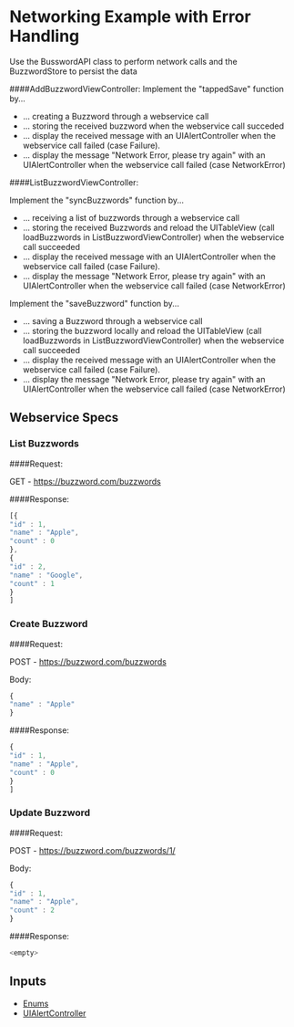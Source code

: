 # Networking Example with Error Handling

Use the BusswordAPI class to perform network calls and the BuzzwordStore to persist the data

####AddBuzzwordViewController: 
Implement the "tappedSave" function by...

* ... creating a Buzzword through a webservice call
* ... storing the received buzzword when the webservice call succeded
* ... display the received message with an UIAlertController when the webservice call failed (case Failure).
* ... display the message "Network Error, please try again" with an UIAlertController when the webservice call failed (case NetworkError)

####ListBuzzwordViewController:

Implement the "syncBuzzwords" function by...

* ... receiving a list of buzzwords through a webservice call
* ... storing the received Buzzwords and reload the UITableView (call loadBuzzwords in ListBuzzwordViewController) when the webservice call succeeded
* ... display the received message with an UIAlertController when the webservice call failed (case Failure).
* ... display the message "Network Error, please try again" with an UIAlertController when the webservice call failed (case NetworkError)

Implement the "saveBuzzword" function by...

* ... saving a Buzzword through a webservice call 
* ... storing the buzzword locally and reload the UITableView (call loadBuzzwords in ListBuzzwordViewController) when the webservice call succeeded
* ... display the received message with an UIAlertController when the webservice call failed (case Failure).
* ... display the message "Network Error, please try again" with an UIAlertController when the webservice call failed (case NetworkError)

## Webservice Specs

### List Buzzwords

####Request:

GET - https://buzzword.com/buzzwords


####Response:

```javascript
[{
"id" : 1,
"name" : "Apple",
"count" : 0
},
{
"id" : 2,
"name" : "Google",
"count" : 1
}
]
```

### Create Buzzword

####Request:

POST - https://buzzword.com/buzzwords

Body:

```javascript
{
"name" : "Apple"
}
```


####Response:

```javascript
{
"id" : 1,
"name" : "Apple",
"count" : 0
}
]
```

### Update Buzzword

####Request:

POST - https://buzzword.com/buzzwords/1/

Body:

```javascript
{
"id" : 1,
"name" : "Apple",
"count" : 2
}
```


####Response:

```javascript
<empty>
```

## Inputs
- [Enums](https://developer.apple.com/library/ios/documentation/Swift/Conceptual/Swift_Programming_Language/Enumerations.html)
- [UIAlertController](http://zappdesigntemplates.com/uialertcontroller-ios-8-uialertview-in-swift/)
